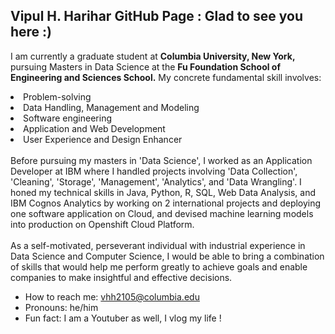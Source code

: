 ##  Vipul H. Harihar GitHub Page : Glad to see you here :)


I am currently a graduate student at <b>Columbia University, New York,</b> pursuing Masters in Data Science at the <b> Fu Foundation School of Engineering and Sciences School.</b> My concrete fundamental skill involves:
<li> Problem-solving </li>
<li> Data Handling, Management and Modeling </li>
<li> Software engineering </li>
<li> Application and Web Development </li>
<li> User Experience and Design Enhancer </li>
<br>
Before pursuing my masters in 'Data Science', I worked as an Application Developer at IBM where I handled projects involving 'Data Collection', 'Cleaning', 'Storage', 'Management', 'Analytics', and 'Data Wrangling'. I honed my technical skills in Java, Python, R, SQL, Web Data Analysis, and IBM Cognos Analytics by working on 2 international projects and deploying one software application on Cloud, and devised machine learning models into production on Openshift Cloud Platform.
<br><br>
As a self-motivated, perseverant individual with industrial experience in Data Science and Computer Science, I would be able to bring a combination of skills that would help me perform greatly to achieve goals and enable companies to make insightful and effective decisions.


<!--img align="right" alt="GIF" src="https://cdn.dribbble.com/users/1186261/screenshots/3718681/_______.gif" width="200" height="220" /-->
  

- How to reach me: vhh2105@columbia.edu
- Pronouns: he/him
- Fun fact: I am a Youtuber as well, I vlog my life !
##
<!--
![Your Repository's Stats](https://github-readme-stats.vercel.app/api?username=virslaan&show_icons=true)
## 2. Most Used Languages
![Your Repository's Stats](https://github-readme-stats.vercel.app/api/top-langs/?username=virslaan&theme=blue-green)
## 3. Contributors Badge
![Your Repository's Stats](https://contrib.rocks/image?repo=virslaan/Python)
## 5. Profile Visitor Counter
![Profile View Counter](https://komarev.com/ghpvc/?username=virslaan)
### Repository Interaction Counter - HITS
![Hits](https://hitcounter.pythonanywhere.com/count/tag.svg?url=https://github.com/virslaan/Python)

-->
